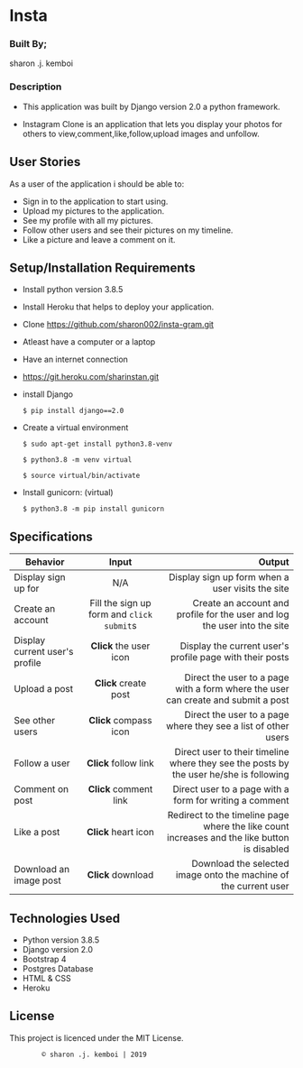 # Insta

### Built By;
sharon .j. kemboi

### Description
- This application was built by Django version 2.0 a python framework.

- Instagram Clone is an application that lets you display your photos for others to view,comment,like,follow,upload images and unfollow.

## User Stories

As a user of the application i should be able to:

* Sign in to the application to start using.
* Upload my pictures to the application.
* See my profile with all my pictures.
* Follow other users and see their pictures on my timeline.
* Like a picture and leave a comment on it.

## Setup/Installation Requirements

* Install python version 3.8.5
* Install Heroku that helps to deploy your application.
* Clone https://github.com/sharon002/insta-gram.git
* Atleast have a computer or a laptop
* Have an internet connection
* https://git.heroku.com/sharinstan.git

* install Django

   ```$ pip install django==2.0```

* Create a virtual environment

   `$ sudo apt-get install python3.8-venv`

   ```$ python3.8 -m venv virtual```

   ```$ source virtual/bin/activate```

* Install gunicorn: (virtual)

   ```$ python3.8 -m pip install gunicorn```


## Specifications

| Behavior        | Input           | Output |
| ------------- |:-------------:| -----:|
| Display sign up for | N/A | Display sign up form when a user visits the site |
| Create an account | Fill the sign up form and `click submit`s | Create an account and profile for the user and log the user into the site |
| Display current user's profile | **Click** the user icon | Display the current user's profile page with their posts |
| Upload a post | **Click** create post | Direct the user to a page with a form where the user can create and submit a post |
| See other users | **Click** compass icon | Direct the user to a page where they see a list of other users |
| Follow a user | **Click** follow link | Direct user to their timeline where they see the posts by the user he/she is following |
| Comment on post | **Click** comment link | Direct user to a page with a form for writing a comment |
| Like a post | **Click** heart icon | Redirect to the timeline page where the like count increases and the like button is disabled |
| Download an image post | **Click** download | Download the selected image onto the machine of the current user |


## Technologies Used

  * Python version 3.8.5
  * Django version 2.0
  * Bootstrap 4
  * Postgres Database
  * HTML & CSS 
  * Heroku

## License

This project is licenced under the MIT License.


            © sharon .j. kemboi | 2019





